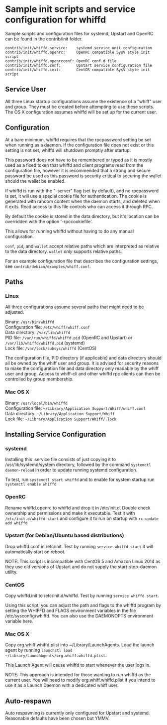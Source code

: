 Sample init scripts and service configuration for whiffd
==========================================================

Sample scripts and configuration files for systemd, Upstart and OpenRC
can be found in the contrib/init folder.

    contrib/init/whiffd.service:    systemd service unit configuration
    contrib/init/whiffd.openrc:     OpenRC compatible SysV style init script
    contrib/init/whiffd.openrcconf: OpenRC conf.d file
    contrib/init/whiffd.conf:       Upstart service configuration file
    contrib/init/whiffd.init:       CentOS compatible SysV style init script

Service User
---------------------------------

All three Linux startup configurations assume the existence of a "whiff" user
and group.  They must be created before attempting to use these scripts.
The OS X configuration assumes whiffd will be set up for the current user.

Configuration
---------------------------------

At a bare minimum, whiffd requires that the rpcpassword setting be set
when running as a daemon.  If the configuration file does not exist or this
setting is not set, whiffd will shutdown promptly after startup.

This password does not have to be remembered or typed as it is mostly used
as a fixed token that whiffd and client programs read from the configuration
file, however it is recommended that a strong and secure password be used
as this password is security critical to securing the wallet should the
wallet be enabled.

If whiffd is run with the "-server" flag (set by default), and no rpcpassword is set,
it will use a special cookie file for authentication. The cookie is generated with random
content when the daemon starts, and deleted when it exits. Read access to this file
controls who can access it through RPC.

By default the cookie is stored in the data directory, but it's location can be overridden
with the option '-rpccookiefile'.

This allows for running whiffd without having to do any manual configuration.

`conf`, `pid`, and `wallet` accept relative paths which are interpreted as
relative to the data directory. `wallet` *only* supports relative paths.

For an example configuration file that describes the configuration settings,
see `contrib/debian/examples/whiff.conf`.

Paths
---------------------------------

### Linux

All three configurations assume several paths that might need to be adjusted.

Binary:              `/usr/bin/whiffd`  
Configuration file:  `/etc/whiff/whiff.conf`  
Data directory:      `/var/lib/whiffd`  
PID file:            `/var/run/whiffd/whiffd.pid` (OpenRC and Upstart) or `/var/lib/whiffd/whiffd.pid` (systemd)  
Lock file:           `/var/lock/subsys/whiffd` (CentOS)  

The configuration file, PID directory (if applicable) and data directory
should all be owned by the whiff user and group.  It is advised for security
reasons to make the configuration file and data directory only readable by the
whiff user and group.  Access to whiff-cli and other whiffd rpc clients
can then be controlled by group membership.

### Mac OS X

Binary:              `/usr/local/bin/whiffd`  
Configuration file:  `~/Library/Application Support/Whiff/whiff.conf`  
Data directory:      `~/Library/Application Support/Whiff`  
Lock file:           `~/Library/Application Support/Whiff/.lock`  

Installing Service Configuration
-----------------------------------

### systemd

Installing this .service file consists of just copying it to
/usr/lib/systemd/system directory, followed by the command
`systemctl daemon-reload` in order to update running systemd configuration.

To test, run `systemctl start whiffd` and to enable for system startup run
`systemctl enable whiffd`

### OpenRC

Rename whiffd.openrc to whiffd and drop it in /etc/init.d.  Double
check ownership and permissions and make it executable.  Test it with
`/etc/init.d/whiffd start` and configure it to run on startup with
`rc-update add whiffd`

### Upstart (for Debian/Ubuntu based distributions)

Drop whiffd.conf in /etc/init.  Test by running `service whiffd start`
it will automatically start on reboot.

NOTE: This script is incompatible with CentOS 5 and Amazon Linux 2014 as they
use old versions of Upstart and do not supply the start-stop-daemon utility.

### CentOS

Copy whiffd.init to /etc/init.d/whiffd. Test by running `service whiffd start`.

Using this script, you can adjust the path and flags to the whiffd program by
setting the WHIFFD and FLAGS environment variables in the file
/etc/sysconfig/whiffd. You can also use the DAEMONOPTS environment variable here.

### Mac OS X

Copy org.whiff.whiffd.plist into ~/Library/LaunchAgents. Load the launch agent by
running `launchctl load ~/Library/LaunchAgents/org.whiff.whiffd.plist`.

This Launch Agent will cause whiffd to start whenever the user logs in.

NOTE: This approach is intended for those wanting to run whiffd as the current user.
You will need to modify org.whiff.whiffd.plist if you intend to use it as a
Launch Daemon with a dedicated whiff user.

Auto-respawn
-----------------------------------

Auto respawning is currently only configured for Upstart and systemd.
Reasonable defaults have been chosen but YMMV.
